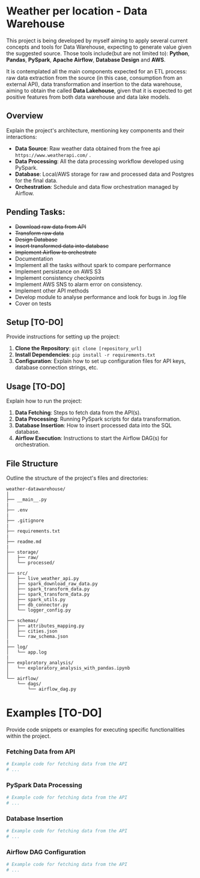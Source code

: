 # Weather per location - Data Warehouse

This project is being developed by myself aiming to apply several current concepts and tools for Data Warehouse, expecting to generate value given the suggested source. Those tools include(but are not limited to): **Python**, **Pandas**, **PySpark**, **Apache Airflow**, **Database Design** and **AWS**.

It is contemplated all the main components expected for an ETL process: raw data extraction from the source (in this case, consumption from an external API), data transformation and insertion to the data warehouse, aiming to obtain the called **Data Lakehouse**, given that it is expected to get positive features from both data warehouse and data lake models.

## Overview

Explain the project's architecture, mentioning key components and their interactions:

- **Data Source**: Raw weather data obtained from the free api `https://www.weatherapi.com/` .
- **Data Processing**: All the data processing workflow developed using PySpark.
- **Database**: Local/AWS storage for raw and processed data and Postgres for the final data.
- **Orchestration**: Schedule and data flow orchestration managed by Airflow.

## Pending Tasks:

- ~~Download raw data from API~~
- ~~Transform raw data~~
- ~~Design Database~~
- ~~Insert transformed data into database~~
- ~~Implement Airflow to orchestrate~~
- Documentation
- Implement all the tasks without spark to compare performance
- Implement persistance on AWS S3
- Implement consistency checkpoints
- Implement AWS SNS to alarm error on consistency.
- Implement other API methods
- Develop module to analyse performance and look for bugs in .log file
- Cover on tests


## Setup [TO-DO]

Provide instructions for setting up the project:

1. **Clone the Repository**: `git clone [repository_url]`
2. **Install Dependencies**: `pip install -r requirements.txt`
3. **Configuration**: Explain how to set up configuration files for API keys, database connection strings, etc.

## Usage [TO-DO]

Explain how to run the project:

1. **Data Fetching**: Steps to fetch data from the API(s).
2. **Data Processing**: Running PySpark scripts for data transformation.
3. **Database Insertion**: How to insert processed data into the SQL database.
4. **Airflow Execution**: Instructions to start the Airflow DAG(s) for orchestration.

## File Structure

Outline the structure of the project's files and directories:
```
weather-datawarehouse/
│
├── __main__.py
|
├── .env
|
├── .gitignore
|
├── requirements.txt
|
├── readme.md
|
├── storage/
│   ├── raw/
│   └── processed/
│
├── src/
│   ├── live_weather_api.py
│   ├── spark_download_raw_data.py
│   ├── spark_transform_data.py
│   ├── spark_transform_data.py
│   ├── spark_utils.py
│   ├── db_connector.py
│   └── logger_config.py
│
├── schemas/
│   ├── attributes_mapping.py
│   ├── cities.json
│   └── raw_schema.json
|
├── log/
│   └── app.log
|
├── exploratory_analysis/
│   └── exploratory_analysis_with_pandas.ipynb
│
└── airflow/
    └── dags/
        └── airflow_dag.py
```

# Examples [TO-DO]

Provide code snippets or examples for executing specific functionalities within the project.

### Fetching Data from API

```python
# Example code for fetching data from the API
# ...
```
### PySpark Data Processing

```python
# Example code for fetching data from the API
# ...
```

### Database Insertion


```python
# Example code for fetching data from the API
# ...
```
### Airflow DAG Configuration

```python
# Example code for fetching data from the API
# ...
```

